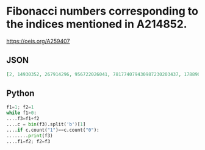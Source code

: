 # Fibonacci numbers corresponding to the indices mentioned in A214852\.
https://oeis.org/A259407
## JSON
```JSON
[2, 14930352, 267914296, 956722026041, 781774079430987230203437, 178890334785183168257455287891792, 57602132235424755886206198685365216, 55835073295300465536628086585786672357234389, 15156039800290547036315704478931467953361427680642]
```
## Python
```Python
f1=1; f2=1
while f1>0:
....f3=f1+f2
....c = bin(f3).split('b')[1]
....if c.count("1")==c.count("0"):
........print(f3)
....f1=f2; f2=f3
```
